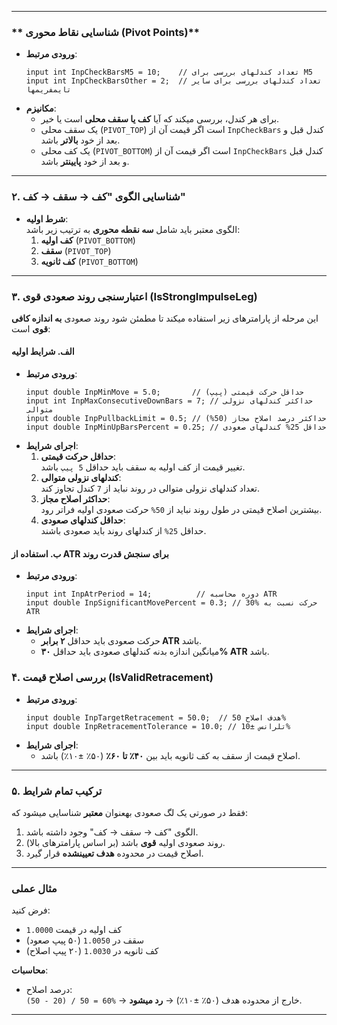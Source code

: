 
---

### ** شناسایی نقاط محوری (Pivot Points)**
- **ورودی مرتبط**:  
  ```mql5
  input int InpCheckBarsM5 = 10;    // تعداد کندلهای بررسی برای M5
  input int InpCheckBarsOther = 2;  // تعداد کندلهای بررسی برای سایر تایمفریمها
  ```
- **مکانیزم**:  
  - برای هر کندل، بررسی میکند که آیا **کف یا سقف محلی** است یا خیر.
  - یک سقف محلی (`PIVOT_TOP`) است اگر قیمت آن از `InpCheckBars` کندل قبل و بعد از خود **بالاتر** باشد.
  - یک کف محلی (`PIVOT_BOTTOM`) است اگر قیمت آن از `InpCheckBars` کندل قبل و بعد از خود **پایینتر** باشد.

---

### **۲. شناسایی الگوی "کف → سقف → کف"**
- **شرط اولیه**:  
  الگوی معتبر باید شامل **سه نقطه محوری** به ترتیب زیر باشد:
  1. **کف اولیه** (`PIVOT_BOTTOM`)
  2. **سقف** (`PIVOT_TOP`)
  3. **کف ثانویه** (`PIVOT_BOTTOM`)

---

### **۳. اعتبارسنجی روند صعودی قوی (IsStrongImpulseLeg)**
این مرحله از پارامترهای زیر استفاده میکند تا مطمئن شود روند صعودی **به اندازه کافی قوی** است:

#### **الف. شرایط اولیه**
- **ورودی مرتبط**:  
  ```mql5
  input double InpMinMove = 5.0;       // حداقل حرکت قیمتی (پیپ)
  input int InpMaxConsecutiveDownBars = 7; // حداکثر کندلهای نزولی متوالی
  input double InpPullbackLimit = 0.5; // حداکثر درصد اصلاح مجاز (50%)
  input double InpMinUpBarsPercent = 0.25; // حداقل 25% کندلهای صعودی
  ```
- **اجرای شرایط**:
  1. **حداقل حرکت قیمتی**:  
     تغییر قیمت از کف اولیه به سقف باید حداقل `5 پیپ` باشد.
  2. **کندلهای نزولی متوالی**:  
     تعداد کندلهای نزولی متوالی در روند نباید از `7` کندل تجاوز کند.
  3. **حداکثر اصلاح مجاز**:  
     بیشترین اصلاح قیمتی در طول روند نباید از `50%` حرکت صعودی اولیه فراتر رود.
  4. **حداقل کندلهای صعودی**:  
     حداقل `25%` از کندلهای روند باید صعودی باشند.

#### **ب. استفاده از ATR برای سنجش قدرت روند**
- **ورودی مرتبط**:  
  ```mql5
  input int InpAtrPeriod = 14;          // دوره محاسبه ATR
  input double InpSignificantMovePercent = 0.3; // 30% حرکت نسبت به ATR
  ```
- **اجرای شرایط**:
  - حرکت صعودی باید حداقل **۲ برابر ATR** باشد.
  - میانگین اندازه بدنه کندلهای صعودی باید حداقل **۳۰% ATR** باشد.


### **۴. بررسی اصلاح قیمت (IsValidRetracement)**
- **ورودی مرتبط**:  
  ```mql5
  input double InpTargetRetracement = 50.0;  // هدف اصلاح 50%
  input double InpRetracementTolerance = 10.0; // تلرانس ±10%
  ```
- **اجرای شرایط**:
  - اصلاح قیمت از سقف به کف ثانویه باید بین **۴۰٪ تا ۶۰٪** (۵۰٪ ±۱۰٪) باشد.

---

### **۵. ترکیب تمام شرایط**
فقط در صورتی یک لگ صعودی بهعنوان **معتبر** شناسایی میشود که:
1. الگوی "کف → سقف → کف" وجود داشته باشد.
2. روند صعودی اولیه **قوی** باشد (بر اساس پارامترهای بالا).
3. اصلاح قیمت در محدوده **هدف تعیینشده** قرار گیرد.

---

### **مثال عملی**
فرض کنید:
- کف اولیه در قیمت `1.0000`
- سقف در `1.0050` (۵۰ پیپ صعود)
- کف ثانویه در `1.0030` (۲۰ پیپ اصلاح)

**محاسبات**:
- درصد اصلاح:  
  `(50 - 20) / 50 = 60%` → خارج از محدوده هدف (۵۰٪ ±۱۰٪) → **رد میشود**.

---
